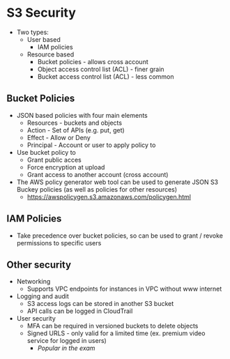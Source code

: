 S3 Security
===========
- Two types:
    - User based
        - IAM policies
    - Resource based
        - Bucket policies - allows cross account
        - Object access control list (ACL) - finer grain
        - Bucket access control list (ACL) - less common

Bucket Policies
---------------
- JSON based policies with four main elements
    - Resources - buckets and objects
    - Action - Set of APIs (e.g. put, get)
    - Effect - Allow or Deny
    - Principal - Account or user to apply policy to
- Use bucket policy to
    - Grant public acces
    - Force encryption at upload
    - Grant access to another account (cross account)
- The AWS policy generator web tool can be used to generate JSON S3 Buckey policies (as well as policies for other resources)
    - https://awspolicygen.s3.amazonaws.com/policygen.html

IAM Policies
------------
- Take precedence over bucket policies, so can be used to grant / revoke permissions to specific users

Other security
--------------
- Networking
    - Supports VPC endpoints for instances in VPC without www internet
- Logging and audit
    - S3 access logs can be stored in another S3 bucket
    - API calls can be logged in CloudTrail
- User security
    - MFA can be required in versioned buckets to delete objects
    - Signed URLS - only valid for a limited time (ex. premium video service for logged in users)
        - *Popular in the exam*
